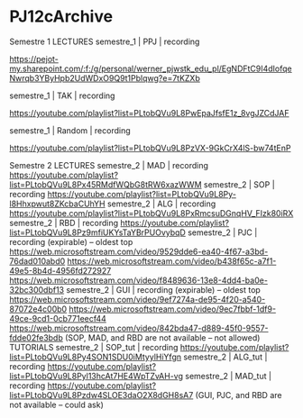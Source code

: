 # PJ12cArchive

Semestre 1
LECTURES
semestre_1 | PPJ | recording

https://pejot-my.sharepoint.com/:f:/g/personal/werner_pjwstk_edu_pl/EgNDFtC9I4dIofqeNwrqb3YByHpb2UdWDxO9Q9t1Pblqwg?e=7tKZXb

semestre_1 | TAK | recording

https://youtube.com/playlist?list=PLtobQVu9L8PwEpaJfsfE1z_8vgJZCdJAF

semestre_1 | Random | recording

https://youtube.com/playlist?list=PLtobQVu9L8PzVX-9GkCrX4lS-bw74tEnP

Semestre 2
LECTURES
semestre_2 | MAD | recording
https://youtube.com/playlist?list=PLtobQVu9L8Px45RMdfWQbG8tRW6xazWWM
semestre_2 | SOP | recording
https://youtube.com/playlist?list=PLtobQVu9L8Py-l8Hhxpwut8ZKcbaCUhYH
semestre_2 | ALG | recording
https://youtube.com/playlist?list=PLtobQVu9L8PxRmcsuDGnqHV_FIzk80iRX
semestre_2 | RBD | recording
https://youtube.com/playlist?list=PLtobQVu9L8Pz9mfiUKYsTaYBrPUOvybqD
semestre_2 | PJC | recording (expirable) – oldest top
https://web.microsoftstream.com/video/9529dde6-ea40-4f67-a3bd-76dad010abd0
https://web.microsoftstream.com/video/b438f65c-a7f1-49e5-8b4d-4956fd272927
https://web.microsoftstream.com/video/f8489636-13e8-4dd4-ba0e-32bc300dbf13
semestre_2 | GUI | recording (expirable) – oldest top
https://web.microsoftstream.com/video/9ef7274a-de95-4f20-a540-87072e4c00b0
https://web.microsoftstream.com/video/9ec7fbbf-1df9-49ce-9cd1-0cb771eecf44
https://web.microsoftstream.com/video/842bda47-d889-45f0-9557-fdde02fe3bdb
(SOP, MAD, and RBD are not available – not allowed)
TUTORIALS
semestre_2 | SOP_tut | recording
https://youtube.com/playlist?list=PLtobQVu9L8Py4SON1SDU0iMtyylHiYfgn
semestre_2 | ALG_tut | recording
https://youtube.com/playlist?list=PLtobQVu9L8Pyl13hcAt7HE4WpTZvAH-vg
semestre_2 | MAD_tut | recording
https://youtube.com/playlist?list=PLtobQVu9L8Pzdw4SLOE3daO2X8dGH8sA7
(GUI, PJC, and RBD are not available – could ask)

